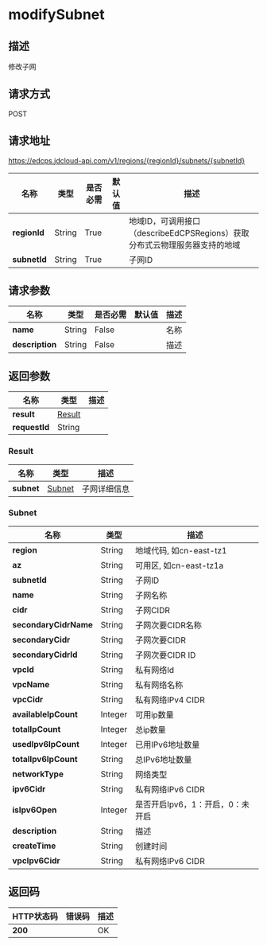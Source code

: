# modifySubnet


## 描述
修改子网

## 请求方式
POST

## 请求地址
https://edcps.jdcloud-api.com/v1/regions/{regionId}/subnets/{subnetId}

|名称|类型|是否必需|默认值|描述|
|---|---|---|---|---|
|**regionId**|String|True| |地域ID，可调用接口（describeEdCPSRegions）获取分布式云物理服务器支持的地域|
|**subnetId**|String|True| |子网ID|

## 请求参数
|名称|类型|是否必需|默认值|描述|
|---|---|---|---|---|
|**name**|String|False| |名称|
|**description**|String|False| |描述|


## 返回参数
|名称|类型|描述|
|---|---|---|
|**result**|[Result](#result)| |
|**requestId**|String| |

### <div id="Result">Result</div>
|名称|类型|描述|
|---|---|---|
|**subnet**|[Subnet](#subnet)|子网详细信息|
### <div id="Subnet">Subnet</div>
|名称|类型|描述|
|---|---|---|
|**region**|String|地域代码, 如cn-east-tz1|
|**az**|String|可用区, 如cn-east-tz1a|
|**subnetId**|String|子网ID|
|**name**|String|子网名称|
|**cidr**|String|子网CIDR|
|**secondaryCidrName**|String|子网次要CIDR名称|
|**secondaryCidr**|String|子网次要CIDR|
|**secondaryCidrId**|String|子网次要CIDR ID|
|**vpcId**|String|私有网络Id|
|**vpcName**|String|私有网络名称|
|**vpcCidr**|String|私有网络IPv4 CIDR|
|**availableIpCount**|Integer|可用ip数量|
|**totalIpCount**|Integer|总ip数量|
|**usedIpv6IpCount**|Integer|已用IPv6地址数量|
|**totalIpv6IpCount**|String|总IPv6地址数量|
|**networkType**|String|网络类型|
|**ipv6Cidr**|String|私有网络IPv6 CIDR|
|**isIpv6Open**|Integer|是否开启Ipv6，1：开启，0：未开启|
|**description**|String|描述|
|**createTime**|String|创建时间|
|**vpcIpv6Cidr**|String|私有网络IPv6 CIDR|

## 返回码
|HTTP状态码|错误码|描述|
|---|---|---|
|**200**||OK|
